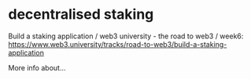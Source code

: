 # decentralised staking

Build a staking application / web3 university - the road to web3 / week6: https://www.web3.university/tracks/road-to-web3/build-a-staking-application

More info about...
